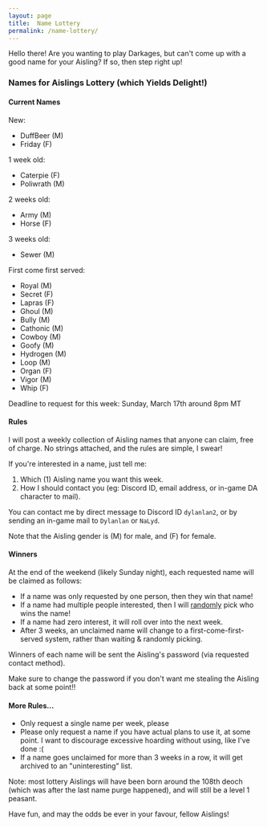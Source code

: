 ```yaml
---
layout: page
title:  Name Lottery
permalink: /name-lottery/
---
```


Hello there! Are you wanting to play Darkages, but can't come up with a good name for your Aisling? If so, then step right up!

### **N**ames for **A**islings **L**ottery (which **Y**ields **D**elight!)

#### Current Names

New:
- DuffBeer (M)
- Friday (F)

1 week old:
- Caterpie (F)
- Poliwrath (M)

2 weeks old:
- Army (M)
- Horse (F)

3 weeks old:
- Sewer (M)

First come first served:
- Royal (M)
- Secret (F)
- Lapras (F)
- Ghoul (M)
- Bully (M)
- Cathonic (M)
- Cowboy (M)
- Goofy (M)
- Hydrogen (M)
- Loop (M)
- Organ (F)
- Vigor (M)
- Whip (F)

Deadline to request for this week: Sunday, March 17th around 8pm MT

#### Rules

I will post a weekly collection of Aisling names that anyone can claim, free of charge. No strings attached, and the rules are simple, I swear!

If you're interested in a name, just tell me:

1. Which (1) Aisling name you want this week.
2. How I should contact you (eg: Discord ID, email address, or in-game DA character to mail).

You can contact me by direct message to Discord ID `dylanlan2`, or by sending an in-game mail to `Dylanlan` or `NaLyd`.

Note that the Aisling gender is (M) for male, and (F) for female.

#### Winners

At the end of the weekend (likely Sunday night), each requested name will be claimed as follows:

- If a name was only requested by one person, then they win that name!
- If a name had multiple people interested, then I will [randomly](https://wheelofnames.com) pick who wins the name!
- If a name had zero interest, it will roll over into the next week.
- After 3 weeks, an unclaimed name will change to a first-come-first-served system, rather than waiting & randomly picking.

Winners of each name will be sent the Aisling's password (via requested contact method).

Make sure to change the password if you don't want me stealing the Aisling back at some point!!

#### More Rules...

- Only request a single name per week, please
- Please only request a name if you have actual plans to use it, at some point. I want to discourage excessive hoarding without using, like I've done :(
- If a name goes unclaimed for more than 3 weeks in a row, it will get archived to an "uninteresting" list.

Note: most lottery Aislings will have been born around the 108th deoch (which was after the last name purge happened), and will still be a level 1 peasant.

Have fun, and may the odds be ever in your favour, fellow Aislings!
